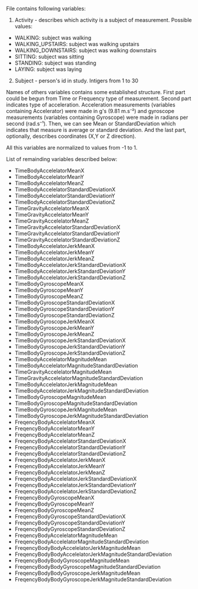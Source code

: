 File contains following variables:

1. Activity - describes which activity is a subject of measurement. Possible values:
- WALKING: subject was walking
- WALKING_UPSTAIRS: subject was walking upstairs
- WALKING_DOWNSTAIRS: subject was walking downstairs
- SITTING: subject was sitting
- STANDING: subject was standing
- LAYING: subject was laying
2. Subject - person's id in study. Intigers from 1 to 30

Names of others variables contains some established structure. First part could be begun from Time or Frequency type of measurement. 
Second part indicates type of acceleration. Acceleration measurements (variables containing Accelerator) were made in g's (9.81 m.s⁻²) and gyroscope measurements (variables containing Gyroscope) were made in radians per second (rad.s⁻¹).
Then, we can see Mean or StandardDeviation which indicates that measure is average or standard deviation. And the last part, optionally, describes coordinates (X,Y or Z direction).

All this variables are normalized to values from -1 to 1.

List of remainding variables described below:

- TimeBodyAccelelatorMeanX
- TimeBodyAccelelatorMeanY
- TimeBodyAccelelatorMeanZ
- TimeBodyAccelelatorStandardDeviationX
- TimeBodyAccelelatorStandardDeviationY
- TimeBodyAccelelatorStandardDeviationZ
- TimeGravityAccelelatorMeanX
- TimeGravityAccelelatorMeanY
- TimeGravityAccelelatorMeanZ
- TimeGravityAccelelatorStandardDeviationX
- TimeGravityAccelelatorStandardDeviationY
- TimeGravityAccelelatorStandardDeviationZ
- TimeBodyAccelelatorJerkMeanX
- TimeBodyAccelelatorJerkMeanY
- TimeBodyAccelelatorJerkMeanZ
- TimeBodyAccelelatorJerkStandardDeviationX
- TimeBodyAccelelatorJerkStandardDeviationY
- TimeBodyAccelelatorJerkStandardDeviationZ
- TimeBodyGyroscopeMeanX
- TimeBodyGyroscopeMeanY
- TimeBodyGyroscopeMeanZ
- TimeBodyGyroscopeStandardDeviationX
- TimeBodyGyroscopeStandardDeviationY
- TimeBodyGyroscopeStandardDeviationZ
- TimeBodyGyroscopeJerkMeanX
- TimeBodyGyroscopeJerkMeanY
- TimeBodyGyroscopeJerkMeanZ
- TimeBodyGyroscopeJerkStandardDeviationX
- TimeBodyGyroscopeJerkStandardDeviationY
- TimeBodyGyroscopeJerkStandardDeviationZ
- TimeBodyAccelelatorMagnitudeMean
- TimeBodyAccelelatorMagnitudeStandardDeviation
- TimeGravityAccelelatorMagnitudeMean
- TimeGravityAccelelatorMagnitudeStandardDeviation
- TimeBodyAccelelatorJerkMagnitudeMean
- TimeBodyAccelelatorJerkMagnitudeStandardDeviation
- TimeBodyGyroscopeMagnitudeMean
- TimeBodyGyroscopeMagnitudeStandardDeviation
- TimeBodyGyroscopeJerkMagnitudeMean
- TimeBodyGyroscopeJerkMagnitudeStandardDeviation
- FreqencyBodyAccelelatorMeanX
- FreqencyBodyAccelelatorMeanY
- FreqencyBodyAccelelatorMeanZ
- FreqencyBodyAccelelatorStandardDeviationX
- FreqencyBodyAccelelatorStandardDeviationY
- FreqencyBodyAccelelatorStandardDeviationZ
- FreqencyBodyAccelelatorJerkMeanX
- FreqencyBodyAccelelatorJerkMeanY
- FreqencyBodyAccelelatorJerkMeanZ
- FreqencyBodyAccelelatorJerkStandardDeviationX
- FreqencyBodyAccelelatorJerkStandardDeviationY
- FreqencyBodyAccelelatorJerkStandardDeviationZ
- FreqencyBodyGyroscopeMeanX
- FreqencyBodyGyroscopeMeanY
- FreqencyBodyGyroscopeMeanZ
- FreqencyBodyGyroscopeStandardDeviationX
- FreqencyBodyGyroscopeStandardDeviationY
- FreqencyBodyGyroscopeStandardDeviationZ
- FreqencyBodyAccelelatorMagnitudeMean
- FreqencyBodyAccelelatorMagnitudeStandardDeviation
- FreqencyBodyBodyAccelelatorJerkMagnitudeMean
- FreqencyBodyBodyAccelelatorJerkMagnitudeStandardDeviation
- FreqencyBodyBodyGyroscopeMagnitudeMean
- FreqencyBodyBodyGyroscopeMagnitudeStandardDeviation
- FreqencyBodyBodyGyroscopeJerkMagnitudeMean
- FreqencyBodyBodyGyroscopeJerkMagnitudeStandardDeviation
